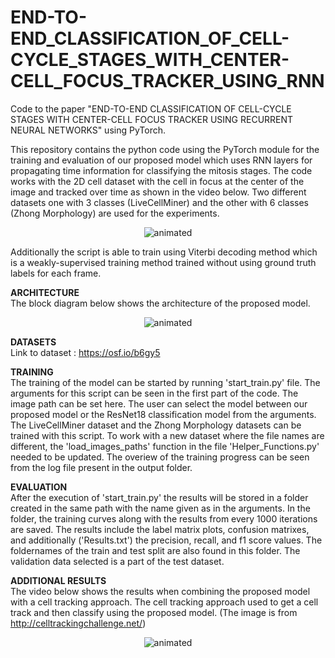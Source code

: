 # END-TO-END_CLASSIFICATION_OF_CELL-CYCLE_STAGES_WITH_CENTER-CELL_FOCUS_TRACKER_USING_RNN
Code to the paper "END-TO-END CLASSIFICATION OF CELL-CYCLE STAGES WITH CENTER-CELL FOCUS TRACKER USING RECURRENT NEURAL NETWORKS" using PyTorch.


This repository contains the python code using the PyTorch module for the training and evaluation of our proposed model which uses RNN layers for propagating time information for classifying the mitosis stages. The code works with the 2D cell dataset with the cell in focus at the center of the image and tracked over time as shown in the video below. Two different datasets one with 3 classes (LiveCellMiner) and the other with 6 classes (Zhong Morphology) are used for the experiments.

<p align="center">
  <img src="cell_sequence.gif" alt="animated" />
</p>

Additionally the script is able to train using Viterbi decoding method which is a weakly-supervised training method trained without using ground truth labels for each frame.

**ARCHITECTURE** <br />
The block diagram below shows the architecture of the proposed model.

<p align="center">
  <img src="proposed_model.png" alt="animated" />
</p>


**DATASETS** <br />
Link to dataset : https://osf.io/b6gy5


**TRAINING** <br />
The training of the model can be started by running 'start_train.py' file. The arguments for this script can be seen in the first part of the code. The image path can be set here. The user can select the model between our proposed model or the ResNet18 classification model from the arguments. The LiveCellMiner dataset and the Zhong Morphology datasets can be trained with this script. To work with a new dataset where the file names are different, the 'load_images_paths' function in the file 'Helper_Functions.py' needed to be updated. The overiew of the training progress can be seen from the log file present in the output folder.

**EVALUATION** <br />
After the execution of 'start_train.py' the results will be stored in a folder created in the same path with the name given as in the arguments. In the folder, the training curves along with the results from every 1000 iterations are saved. The results include the label matrix plots, confusion matrixes, and additionally ('Results.txt') the precision, recall, and f1 score values. The foldernames of the train and test split are also found in this folder. The validation data selected is a part of the test dataset.


**ADDITIONAL RESULTS** <br />
The video below shows the results when combining the proposed model with a cell tracking approach. The cell tracking approach used to get a cell track and then classify using the proposed model. (The image is from http://celltrackingchallenge.net/)

<p align="center">
  <img src="track_and_classify.gif" alt="animated" />
</p>
